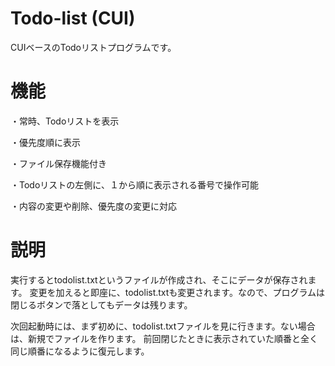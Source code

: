 # Todo-list (CUI)
CUIベースのTodoリストプログラムです。

# 機能

・常時、Todoリストを表示

・優先度順に表示

・ファイル保存機能付き
 
・Todoリストの左側に、１から順に表示される番号で操作可能

・内容の変更や削除、優先度の変更に対応
 
# 説明
実行するとtodolist.txtというファイルが作成され、そこにデータが保存されます。
変更を加えると即座に、todolist.txtも変更されます。なので、プログラムは閉じるボタンで落としてもデータは残ります。

 次回起動時には、まず初めに、todolist.txtファイルを見に行きます。ない場合は、新規でファイルを作ります。
 前回閉じたときに表示されていた順番と全く同じ順番になるように復元します。 
